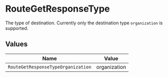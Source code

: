 # RouteGetResponseType

The type of destination. Currently only the destination type `organization` is supported.


## Values

| Name                               | Value                              |
| ---------------------------------- | ---------------------------------- |
| `RouteGetResponseTypeOrganization` | organization                       |